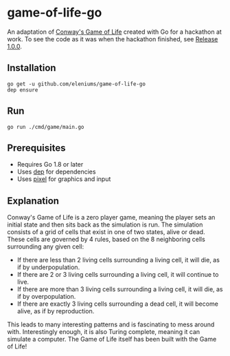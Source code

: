 # game-of-life-go

An adaptation of [Conway's Game of Life](https://en.wikipedia.org/wiki/Conway%27s_Game_of_Life) created with Go for a hackathon at work. To see the code as it was when the hackathon finished, see [Release 1.0.0](https://github.com/eleniums/game-of-life-go/releases/tag/v1.0.0).

## Installation

```
go get -u github.com/eleniums/game-of-life-go
dep ensure
```

## Run

```
go run ./cmd/game/main.go
```

## Prerequisites

- Requires Go 1.8 or later
- Uses [dep](https://github.com/golang/dep) for dependencies
- Uses [pixel](https://github.com/faiface/pixel) for graphics and input

## Explanation

Conway's Game of Life is a zero player game, meaning the player sets an initial state and then sits back as the simulation is run. The simulation consists of a grid of cells that exist in one of two states, alive or dead. These cells are governed by 4 rules, based on the 8 neighboring cells surrounding any given cell:

- If there are less than 2 living cells surrounding a living cell, it will die, as if by underpopulation.
- If there are 2 or 3 living cells surrounding a living cell, it will continue to live.
- If there are more than 3 living cells surrounding a living cell, it will die, as if by overpopulation.
- If there are exactly 3 living cells surrounding a dead cell, it will become alive, as if by reproduction.

This leads to many interesting patterns and is fascinating to mess around with. Interestingly enough, it is also Turing complete, meaning it can simulate a computer. The Game of Life itself has been built with the Game of Life!